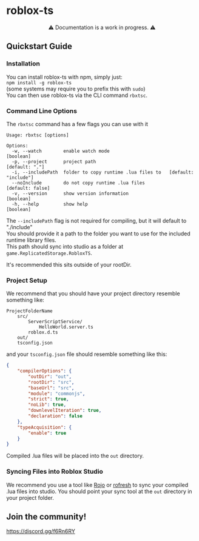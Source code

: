 # roblox-ts

<center>⚠️ Documentation is a work in progress. ⚠️</center>

## **Quickstart Guide**

### **Installation**
You can install roblox-ts with npm, simply just:\
`npm install -g roblox-ts`\
(some systems may require you to prefix this with `sudo`)\
You can then use roblox-ts via the CLI command `rbxtsc`.

### **Command Line Options**
The `rbxtsc` command has a few flags you can use with it
```
Usage: rbxtsc [options]

Options:
  -w, --watch        enable watch mode                                 [boolean]
  -p, --project      project path                                 [default: "."]
  -i, --includePath  folder to copy runtime .lua files to   [default: "include"]
  --noInclude        do not copy runtime .lua files             [default: false]
  -v, --version      show version information                          [boolean]
  -h, --help         show help                                         [boolean]
```

The `--includePath` flag is not required for compiling, but it will default to "./include"\
You should provide it a path to the folder you want to use for the included runtime library files.\
This path should sync into studio as a folder at `game.ReplicatedStorage.RobloxTS`.

It's recommended this sits outside of your rootDir.

### **Project Setup**

We recommend that you should have your project directory resemble something like:
```
ProjectFolderName
	src/
		ServerScriptService/
			HelloWorld.server.ts
		roblox.d.ts
	out/
	tsconfig.json
```

and your `tsconfig.json` file should resemble something like this:
```JSON
{
	"compilerOptions": {
		"outDir": "out",
		"rootDir": "src",
		"baseUrl": "src",
		"module": "commonjs",
		"strict": true,
		"noLib": true,
		"downlevelIteration": true,
		"declaration": false
	},
	"typeAcquisition": {
		"enable": true
	}
}
```

Compiled .lua files will be placed into the `out` directory.

### **Syncing Files into Roblox Studio**
We recommend you use a tool like [Rojo](https://github.com/LPGhatguy/rojo) or [rofresh](https://github.com/osyrisrblx/rofresh) to sync your compiled .lua files into studio.
You should point your sync tool at the `out` directory in your project folder.


## **Join the community!**
https://discord.gg/f6Rn6RY
